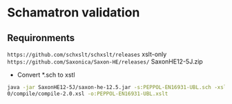 
# Schamatron validation

## Requironments
`https://github.com/schxslt/schxslt/releases` xslt-only
`https://github.com/Saxonica/Saxon-HE/releases/` SaxonHE12-5J.zip

* Convert *.sch to xstl
```bash
java -jar SaxonHE12-5J/saxon-he-12.5.jar -s:PEPPOL-EN16931-UBL.sch -xsl:schxslt-1.10.1-xslt-only/schxslt-1.10.1/2.
0/compile/compile-2.0.xsl -o:PEPPOL-EN16931-UBL.xslt
```
